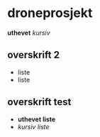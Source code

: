 # droneprosjekt
**uthevet**
*kursiv*

## overskrift 2
- liste
- liste

## overskrift test
- **uthevet liste**
- *kursiv liste*

